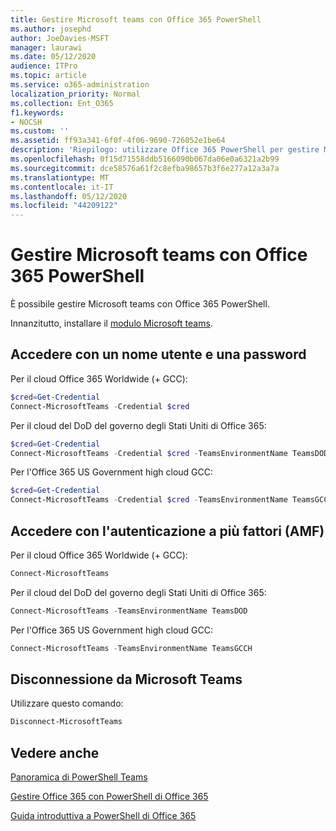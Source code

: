 ```yaml
---
title: Gestire Microsoft teams con Office 365 PowerShell
ms.author: josephd
author: JoeDavies-MSFT
manager: laurawi
ms.date: 05/12/2020
audience: ITPro
ms.topic: article
ms.service: o365-administration
localization_priority: Normal
ms.collection: Ent_O365
f1.keywords:
- NOCSH
ms.custom: ''
ms.assetid: ff93a341-6f0f-4f06-9690-726052e1be64
description: 'Riepilogo: utilizzare Office 365 PowerShell per gestire Microsoft teams.'
ms.openlocfilehash: 0f15d71558ddb5166090b067da06e0a6321a2b99
ms.sourcegitcommit: dce58576a61f2c8efba98657b3f6e277a12a3a7a
ms.translationtype: MT
ms.contentlocale: it-IT
ms.lasthandoff: 05/12/2020
ms.locfileid: "44209122"
---
```

# <a name="manage-microsoft-teams-with-office-365-powershell"></a>Gestire Microsoft teams con Office 365 PowerShell

È possibile gestire Microsoft teams con Office 365 PowerShell.
  
Innanzitutto, installare il [modulo Microsoft teams](https://www.powershellgallery.com/packages/MicrosoftTeams/).
    
## <a name="sign-in-with-a-user-name-and-password"></a>Accedere con un nome utente e una password

Per il cloud Office 365 Worldwide (+ GCC):

```powershell
$cred=Get-Credential
Connect-MicrosoftTeams -Credential $cred
```

Per il cloud del DoD del governo degli Stati Uniti di Office 365: 

```powershell
$cred=Get-Credential
Connect-MicrosoftTeams -Credential $cred -TeamsEnvironmentName TeamsDOD
```

Per l'Office 365 US Government high cloud GCC:

```powershell
$cred=Get-Credential
Connect-MicrosoftTeams -Credential $cred -TeamsEnvironmentName TeamsGCCH
```

## <a name="sign-in-with-multi-factor-authentication-mfa"></a>Accedere con l'autenticazione a più fattori (AMF)

Per il cloud Office 365 Worldwide (+ GCC):

```powershell
Connect-MicrosoftTeams
```

Per il cloud del DoD del governo degli Stati Uniti di Office 365: 

```powershell
Connect-MicrosoftTeams -TeamsEnvironmentName TeamsDOD
```

Per l'Office 365 US Government high cloud GCC:

```powershell
Connect-MicrosoftTeams -TeamsEnvironmentName TeamsGCCH
```

## <a name="disconnect-from-microsoft-teams"></a>Disconnessione da Microsoft Teams

Utilizzare questo comando:

```powershell
Disconnect-MicrosoftTeams
```


## <a name="see-also"></a>Vedere anche

[Panoramica di PowerShell Teams](https://docs.microsoft.com/microsoftteams/teams-powershell-overview)
  
[Gestire Office 365 con PowerShell di Office 365](manage-office-365-with-office-365-powershell.md)
  
[Guida introduttiva a PowerShell di Office 365](getting-started-with-office-365-powershell.md)

